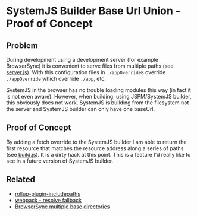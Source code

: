 # SystemJS Builder Base Url Union - Proof of Concept

## Problem

During development using a development server (for example BrowserSync) it is convenient to serve files from multiple paths (see [server.js](server.js)).  With this configuration files in `./appOverrideB` override `./appOverride` which override `./app`, etc.

SystemJS in the browser has no trouble loading modules this way (in fact it is not even aware).  However, when building, using JSPM/SystemJS builder, this obviously does not work.  SystemJS is building from the filesystem not the server and SystemJS builder can only have one baseUrl.

## Proof of Concept

By adding a fetch override to the SystemJS builder I am able to return the first resource that matches the resource address along a series of paths (see [build.js](build.js)).  It is a dirty hack at this point.  This is a feature I'd really like to see in a future version of SystemJS builder.

## Related

* [rollup-plugin-includepaths](https://github.com/dot-build/rollup-plugin-includepaths)
* [webpack - resolve fallback](https://github.com/webpack/docs/wiki/configuration#resolvefallback)
* [BrowserSync multiple base directories](https://www.browsersync.io/docs/options/#option-server)
